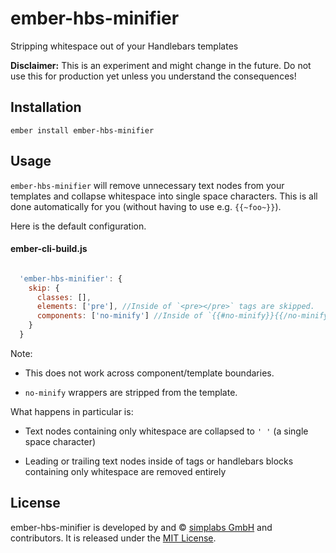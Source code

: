 ember-hbs-minifier
==============================================================================

Stripping whitespace out of your Handlebars templates

__Disclaimer:__ This is an experiment and might change in the future. Do not
use this for production yet unless you understand the consequences!

Installation
------------------------------------------------------------------------------

```
ember install ember-hbs-minifier
```

Usage
------------------------------------------------------------------------------

`ember-hbs-minifier` will remove unnecessary text nodes from your templates
and collapse whitespace into single space characters. This is all done
automatically for you (without having to use e.g. `{{~foo~}}`).


Here is the default configuration.

#### ember-cli-build.js
```javascript

  'ember-hbs-minifier': {
    skip: {
      classes: [],
      elements: ['pre'], //Inside of `<pre></pre>` tags are skipped.
      components: ['no-minify'] //Inside of `{{#no-minify}}{{/no-minify}}` blocks are skipped. You can provide your own config here say, contact-details, 'address-section'
    }
  }
```

Note:

- This does not work across component/template boundaries.

- `no-minify` wrappers are stripped from the template.

What happens in particular is:

- Text nodes containing only whitespace are collapsed to `' '`
  (a single space character)

- Leading or trailing text nodes inside of tags or handlebars blocks
  containing only whitespace are removed entirely


License
------------------------------------------------------------------------------

ember-hbs-minifier is developed by and &copy;
[simplabs GmbH](http://simplabs.com) and contributors. It is released under the
[MIT License](LICENSE.md).
